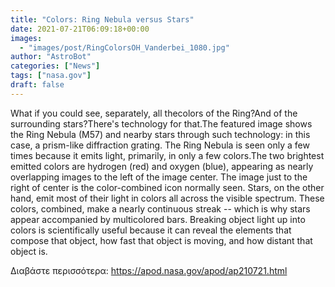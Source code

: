 ```yaml
---
title: "Colors: Ring Nebula versus Stars"
date: 2021-07-21T06:09:18+00:00
images:
  - "images/post/RingColorsOH_Vanderbei_1080.jpg"
author: "AstroBot"
categories: ["News"]
tags: ["nasa.gov"]
draft: false
---
```


What if you could see, separately, all thecolors of the Ring?And of the surrounding stars?There's technology for that.The featured image shows the Ring Nebula (M57) and nearby stars through such technology: in this case, a prism-like diffraction grating. The Ring Nebula is seen only a few times because it emits light, primarily, in only a few colors.The two brightest emitted colors are hydrogen (red) and oxygen (blue), appearing as nearly overlapping images to the left of the image center. The image just to the right of center is the color-combined icon normally seen. Stars, on the other hand, emit most of their light in colors all across the visible spectrum. These colors, combined, make a nearly continuous streak -- which is why stars appear accompanied by multicolored bars. Breaking object light up into colors is scientifically useful because it can reveal the elements that compose that object, how fast that object is moving, and how distant that object is. 

Διαβάστε περισσότερα: https://apod.nasa.gov/apod/ap210721.html
